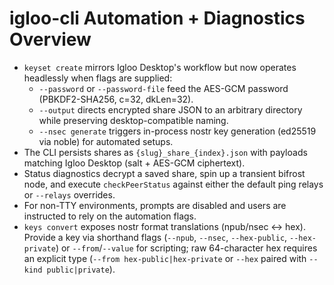 # igloo-cli Automation + Diagnostics Overview

- `keyset create` mirrors Igloo Desktop's workflow but now operates headlessly when flags are supplied:
  - `--password` or `--password-file` feed the AES-GCM password (PBKDF2-SHA256, c=32, dkLen=32).
  - `--output` directs encrypted share JSON to an arbitrary directory while preserving desktop-compatible naming.
  - `--nsec generate` triggers in-process nostr key generation (ed25519 via noble) for automated setups.
- The CLI persists shares as `{slug}_share_{index}.json` with payloads matching Igloo Desktop (salt + AES-GCM ciphertext).
- Status diagnostics decrypt a saved share, spin up a transient bifrost node, and execute `checkPeerStatus` against either the default ping relays or `--relays` overrides.
- For non-TTY environments, prompts are disabled and users are instructed to rely on the automation flags.
- `keys convert` exposes nostr format translations (npub/nsec ↔ hex). Provide a key via shorthand flags (`--npub`, `--nsec`, `--hex-public`, `--hex-private`) or `--from`/`--value` for scripting; raw 64-character hex requires an explicit type (`--from hex-public|hex-private` or `--hex` paired with `--kind public|private`).
